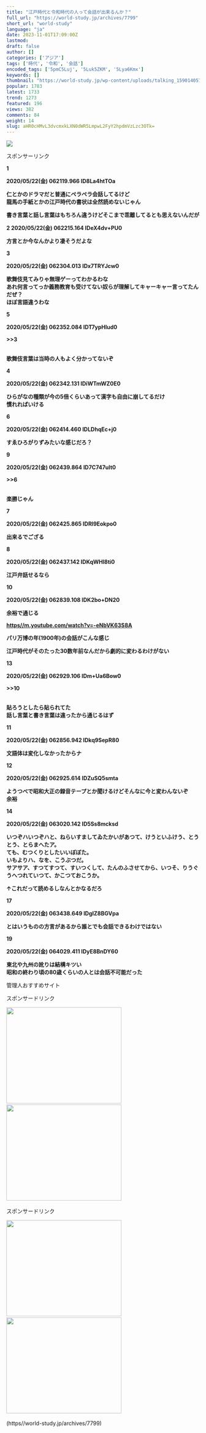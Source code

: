 ```yaml
---
title: "江戸時代と令和時代の人って会話が出来るんか？"
full_url: "https://world-study.jp/archives/7799"
short_url: "world-study"
language: "ja"
date: 2023-11-01T17:09:00Z
lastmod: 
draft: false
author: []
categories: ['アジア']
tags: ['時代', '令和', '会話']
encoded_tags: ['5pmC5Luj', '5Luk5ZKM', '5Lya6Kmx']
keywords: []
thumbnail: "https://world-study.jp/wp-content/uploads/talking_1590140576.jpg"
popular: 1783
latest: 1733
trend: 1273
featured: 196
views: 382
comments: 84
weight: 14
slug: aHR0cHMvL3dvcmxkLXN0dWR5LmpwL2FyY2hpdmVzLzc3OTk=
---
```


![](https://world-study.jp/wp-content/uploads/talking_1590140576.jpg)

<div><p class='ps-label'>スポンサーリンク</p><p class='ps-widget'></p><p class='t_h'><strong><p>1 <p> 2020/05/22(金) 062119.966 ID8La4htTOa</p></p></strong></p><p><strong> 仁とかのドラマだと普通にペラペラ会話してるけど<br> 龍馬の手紙とかの江戸時代の書状は全然読めないじゃん </strong></p><p><strong>書き言葉と話し言葉はもちろん違うけどそこまで乖離してるとも思えないんだが</strong></p><p><strong>2 2020/05/22(金) 062215.164 IDeX4dv+PU0</strong></p><p class='t_b'><strong><p> 方言とか今なんかより凄そうだよな </p></strong></p><p class='t_h'><strong><p>3 <p> 2020/05/22(金) 062304.013 IDx7TRYJcw0</p></p></strong></p><p class='t_b'><strong><p> 歌舞伎見てみりゃ無理ゲーってわかるわな<br> あれ何言ってっか義務教育も受けてない奴らが理解してキャーキャー言ってたんだぜ？<br> ほぼ言語違うわな </p></strong></p><p class='t_h t_i'><strong><p>5 <p> 2020/05/22(金) 062352.084 IDT7ypHlud0</p></p></strong></p><p class='t_b t_i'><strong><p><p class='anchor'>>>3</p><br> 歌舞伎言葉は当時の人もよく分かってないぞ </p></strong></p><p class='t_h'><strong><p>4 <p> 2020/05/22(金) 062342.131 IDiWTmWZ0E0</p></p></strong></p><p class='t_b'><strong><p> ひらがなの種類が今の5倍くらいあって漢字も自由に崩してるだけ<br> 慣れればいける </p></strong></p><p class='t_h'><strong><p>6 <p> 2020/05/22(金) 062414.460 IDLDhqEc+j0</p></p></strong></p><p class='t_b'><strong><p> すゑひろがりずみたいな感じだろ？ </p></strong></p><p class='t_h t_i'><strong><p>9 <p> 2020/05/22(金) 062439.864 ID7C747uIt0</p></p></strong></p><p class='t_b t_i'><strong><p><p class='anchor'>>>6</p><br> 楽勝じゃん </p></strong></p><p class='t_h'><strong><p>7 <p> 2020/05/22(金) 062425.865 IDRl9Eokpo0</p></p></strong></p><p class='t_b'><strong><p> 出来るでござる </p></strong></p><p class='t_h'><strong><p>8 <p> 2020/05/22(金) 062437.142 IDKqWHl8ti0</p></p></strong></p><p class='t_b'><strong><p> 江戸弁話せるなら </p></strong></p><p class='t_h'><strong><p>10 <p> 2020/05/22(金) 062839.108 IDK2bo+DN20</p></p></strong></p><p><strong> 余裕で通じる </strong></p><p><strong><a href='https//m.youtube.com/watch?v=-eNbVK63S8A' target='_blank' rel='noopener noreferrer external' class='external'>https//m.youtube.com/watch?v=-eNbVK63S8A</a></strong></p><p><strong>パリ万博の年(1900年)の会話がこんな感じ</strong></p><p><strong>江戸時代がそのたった30数年前なんだから劇的に変わるわけがない</strong></p><p class='t_h t_i'><strong><p>13 <p> 2020/05/22(金) 062929.106 IDm+Ua6Bow0</p></p></strong></p><p class='t_b t_i'><strong><p><p class='anchor'>>>10</p><br> 貼ろうとしたら貼られてた<br> 話し言葉と書き言葉は違ったから通じるはず </p></strong></p><p class='t_h'><strong><p>11 <p> 2020/05/22(金) 062856.942 IDkq9SepR80</p></p></strong></p><p class='t_b'><strong><p> 文語体は変化しなかったからナ </p></strong></p><p class='t_h'><strong><p>12 <p> 2020/05/22(金) 062925.614 IDZuSQ5smta</p></p></strong></p><p class='t_b'><strong><p> ようつべで昭和大正の録音テープとか聞けるけどそんなに今と変わんないぞ<br> 余裕 </p></strong></p><p class='t_h'><strong><p>14 <p> 2020/05/22(金) 063020.142 ID5Ss8mcksd</p></p></strong></p><p><strong> いつぞハいつぞハと、ねらいすましてゐたかいがあつて、けうといふけう、とうとう、とらまへたア。<br> ても、むつくりとしたいいぼぼた。<br> いもよりハ、なを、こうぶつだ。<br> サアサア、すつてすつて、すいつくして、たんのふさせてから、いつそ、りうぐうへつれていつて、かこつておこうか。 </strong></p><p><strong>↑これだって読めるしなんとかなるだろ</strong></p><p class='t_h'><strong><p>17 <p> 2020/05/22(金) 063438.649 IDgIZ8BGVpa</p></p></strong></p><p class='t_b'><strong><p> とはいうものの方言があるから誰とでも会話できるわけではない </p></strong></p><p class='t_h'><strong><p>19 <p> 2020/05/22(金) 064029.411 IDyE8BnDY60</p></p></strong></p><p class='t_b'><strong><p> 東北や九州の訛りは結構キツい<br> 昭和の終わり頃の80歳くらいの人とは会話不可能だった </p></strong></p> <p class='textwidget custom-html-widget'></p><p class='top_rss_down_title'> 管理人おすすめサイト </p> <p class='rss4'> </p><p class='posts-under-1'>スポンサードリンク</p><a href='https//hb.afl.rakuten.co.jp/hsc/22147dca.3eb27a4d.22147dcb.ab9930ba/?link_type=pict&ut=eyJwYWdlIjoic2hvcCIsInR5cGUiOiJwaWN0IiwiY29sIjoxLCJjYXQiOiI0NCIsImJhbiI6IjQ2MDEzNSIsImFtcCI6ZmFsc2V9' target='_blank' rel='nofollow sponsored noopener'><img src='https//hbb.afl.rakuten.co.jp/hsb/22147dca.3eb27a4d.22147dcb.ab9930ba/?me_id=1&me_adv_id=460135&t=pict' border='0' alt='' title=''></a> <br> <a href='https//px.a8.net/svt/ejp?a8mat=3TD6WR+3C9O2A+2PEO+1I1IKX' rel='nofollow'> <img border='0' width='300' height='250' alt='' src='https//www23.a8.net/svt/bgt?aid=230722875202&wid=005&eno=01&mid=s00000012624009077000&mc=1'></a> <img border='0' width='1' height='1' src='https//www10.a8.net/0.gif?a8mat=3TD6WR+3C9O2A+2PEO+1I1IKX' alt=''> <a href='https//px.a8.net/svt/ejp?a8mat=3TD6WR+4491HU+54ZG+609HT' rel='nofollow'> <img border='0' width='300' height='250' alt='' src='https//www29.a8.net/svt/bgt?aid=230722875249&wid=005&eno=01&mid=s00000023974001009000&mc=1'></a> <img border='0' width='1' height='1' src='https//www18.a8.net/0.gif?a8mat=3TD6WR+4491HU+54ZG+609HT' alt=''> <p class='posts-under-1'>スポンサードリンク</p><a href='https//px.a8.net/svt/ejp?a8mat=3BQDI5+2RFHW2+3D3Q+65U41' rel='nofollow'> <img border='0' width='300' height='250' alt='' src='https//www28.a8.net/svt/bgt?aid=201104861167&wid=005&eno=01&mid=s00000015695001035000&mc=1'></a> <img border='0' width='1' height='1' src='https//www17.a8.net/0.gif?a8mat=3BQDI5+2RFHW2+3D3Q+65U41' alt=''> <a href='https//px.a8.net/svt/ejp?a8mat=3H5J7Z+P0B9U+50+35UAKX' rel='nofollow'> <img border='0' width='300' height='250' alt='' src='https//www23.a8.net/svt/bgt?aid=210210191042&wid=005&eno=01&mid=s00000000018019121000&mc=1'></a> <img border='0' width='1' height='1' src='https//www10.a8.net/0.gif?a8mat=3H5J7Z+P0B9U+50+35UAKX' alt=''> </div>

(https//world-study.jp/archives/7799)
